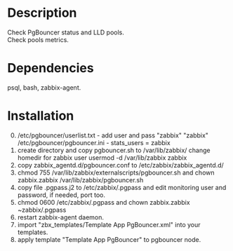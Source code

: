 # Description
Check PgBouncer status and LLD pools.  
Check pools metrics. 
# Dependencies
psql, bash, zabbix-agent.

Installation
============
0. /etc/pgbouncer/userlist.txt  - add user and pass  "zabbix" "zabbix"
   /etc/pgbouncer/pgbouncer.ini - stats_users = zabbix
1. create directory and copy pgbouncer.sh to /var/lib/zabbix/
   change homedir for zabbix user usermod -d /var/lib/zabbix zabbix
2. copy zabbix_agentd.d/pgbouncer.conf to /etc/zabbix/zabbix_agentd.d/
3. chmod 755 /var/lib/zabbix/externalscripts/pgbouncer.sh and chown zabbix.zabbix /var/lib/zabbix/pgbouncer.sh
4. copy file .pgpass.j2 to /etc/zabbix/.pgpass and edit monitoring user and password, if needed, port too.
5. chmod 0600 /etc/zabbix/.pgpass and chown zabbix.zabbix ~zabbix/.pgpass
6. restart zabbix-agent daemon.
7. import "zbx_templates/Template App PgBouncer.xml" into your templates.
8. apply template "Template App PgBouncer" to pgbouncer node.





